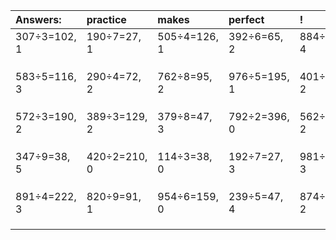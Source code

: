 | Answers: | practice | makes | perfect | ! |
| :--- | :--- | :--- | :--- | :--- |
| 307÷3=102, 1 | 190÷7=27, 1 | 505÷4=126, 1 | 392÷6=65, 2 | 884÷5=176, 4 | 
|   |   |   |   |   | 
|   |   |   |   |   | 
|   |   |   |   |   | 
| 583÷5=116, 3 | 290÷4=72, 2 | 762÷8=95, 2 | 976÷5=195, 1 | 401÷3=133, 2 | 
|   |   |   |   |   | 
|   |   |   |   |   | 
|   |   |   |   |   | 
| 572÷3=190, 2 | 389÷3=129, 2 | 379÷8=47, 3 | 792÷2=396, 0 | 562÷4=140, 2 | 
|   |   |   |   |   | 
|   |   |   |   |   | 
|   |   |   |   |   | 
| 347÷9=38, 5 | 420÷2=210, 0 | 114÷3=38, 0 | 192÷7=27, 3 | 981÷6=163, 3 | 
|   |   |   |   |   | 
|   |   |   |   |   | 
|   |   |   |   |   | 
| 891÷4=222, 3 | 820÷9=91, 1 | 954÷6=159, 0 | 239÷5=47, 4 | 874÷4=218, 2 | 
|   |   |   |   |   | 
|   |   |   |   |   | 
|   |   |   |   |   | 
